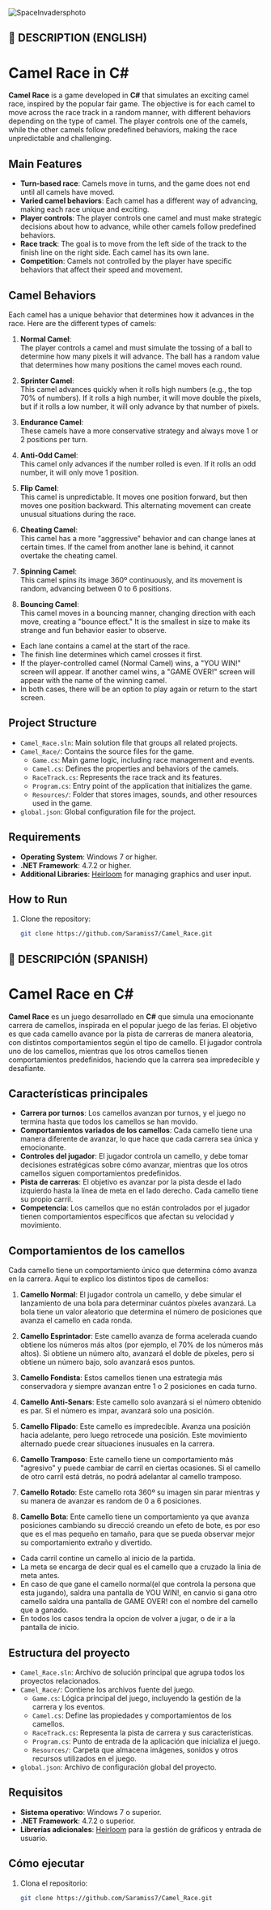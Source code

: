 ![SpaceInvadersphoto](https://github.com/Saramiss7/Camel_Race/raw/main/Camel.png?raw=true)
## 🚀 DESCRIPTION (ENGLISH)

# Camel Race in C#

**Camel Race** is a game developed in **C#** that simulates an exciting camel race, inspired by the popular fair game. The objective is for each camel to move across the race track in a random manner, with different behaviors depending on the type of camel. The player controls one of the camels, while the other camels follow predefined behaviors, making the race unpredictable and challenging.

## Main Features

- **Turn-based race**: Camels move in turns, and the game does not end until all camels have moved.
- **Varied camel behaviors**: Each camel has a different way of advancing, making each race unique and exciting.
- **Player controls**: The player controls one camel and must make strategic decisions about how to advance, while other camels follow predefined behaviors.
- **Race track**: The goal is to move from the left side of the track to the finish line on the right side. Each camel has its own lane.
- **Competition**: Camels not controlled by the player have specific behaviors that affect their speed and movement.

## Camel Behaviors

Each camel has a unique behavior that determines how it advances in the race. Here are the different types of camels:

1. **Normal Camel**:  
   The player controls a camel and must simulate the tossing of a ball to determine how many pixels it will advance. The ball has a random value that determines how many positions the camel moves each round.

2. **Sprinter Camel**:  
   This camel advances quickly when it rolls high numbers (e.g., the top 70% of numbers). If it rolls a high number, it will move double the pixels, but if it rolls a low number, it will only advance by that number of pixels.

3. **Endurance Camel**:  
   These camels have a more conservative strategy and always move 1 or 2 positions per turn.

4. **Anti-Odd Camel**:  
   This camel only advances if the number rolled is even. If it rolls an odd number, it will only move 1 position.

5. **Flip Camel**:  
   This camel is unpredictable. It moves one position forward, but then moves one position backward. This alternating movement can create unusual situations during the race.

6. **Cheating Camel**:  
   This camel has a more "aggressive" behavior and can change lanes at certain times. If the camel from another lane is behind, it cannot overtake the cheating camel.

7. **Spinning Camel**:  
   This camel spins its image 360º continuously, and its movement is random, advancing between 0 to 6 positions.

8. **Bouncing Camel**:  
   This camel moves in a bouncing manner, changing direction with each move, creating a "bounce effect." It is the smallest in size to make its strange and fun behavior easier to observe.

- Each lane contains a camel at the start of the race.
- The finish line determines which camel crosses it first.
- If the player-controlled camel (Normal Camel) wins, a "YOU WIN!" screen will appear. If another camel wins, a "GAME OVER!" screen will appear with the name of the winning camel.
- In both cases, there will be an option to play again or return to the start screen.

## Project Structure

- `Camel_Race.sln`: Main solution file that groups all related projects.
- `Camel_Race/`: Contains the source files for the game.
  - `Game.cs`: Main game logic, including race management and events.
  - `Camel.cs`: Defines the properties and behaviors of the camels.
  - `RaceTrack.cs`: Represents the race track and its features.
  - `Program.cs`: Entry point of the application that initializes the game.
  - `Resources/`: Folder that stores images, sounds, and other resources used in the game.
- `global.json`: Global configuration file for the project.

## Requirements

- **Operating System**: Windows 7 or higher.
- **.NET Framework**: 4.7.2 or higher.
- **Additional Libraries**: [Heirloom](https://github.com/HeirloomEngine/Heirloom) for managing graphics and user input.

## How to Run

1. Clone the repository:
   ```bash
   git clone https://github.com/Saramiss7/Camel_Race.git


## 🚀 DESCRIPCIÓN (SPANISH)
# Camel Race en C#

**Camel Race** es un juego desarrollado en **C#** que simula una emocionante carrera de camellos, inspirada en el popular juego de las ferias. El objetivo es que cada camello avance por la pista de carreras de manera aleatoria, con distintos comportamientos según el tipo de camello. El jugador controla uno de los camellos, mientras que los otros camellos tienen comportamientos predefinidos, haciendo que la carrera sea impredecible y desafiante.

## Características principales

- **Carrera por turnos**: Los camellos avanzan por turnos, y el juego no termina hasta que todos los camellos se han movido.
- **Comportamientos variados de los camellos**: Cada camello tiene una manera diferente de avanzar, lo que hace que cada carrera sea única y emocionante.
- **Controles del jugador**: El jugador controla un camello, y debe tomar decisiones estratégicas sobre cómo avanzar, mientras que los otros camellos siguen comportamientos predefinidos.
- **Pista de carreras**: El objetivo es avanzar por la pista desde el lado izquierdo hasta la línea de meta en el lado derecho. Cada camello tiene su propio carril.
- **Competencia**: Los camellos que no están controlados por el jugador tienen comportamientos específicos que afectan su velocidad y movimiento.

## Comportamientos de los camellos

Cada camello tiene un comportamiento único que determina cómo avanza en la carrera. Aquí te explico los distintos tipos de camellos:

1. **Camello Normal**: 
   El jugador controla un camello, y debe simular el lanzamiento de una bola para determinar cuántos píxeles avanzará. La bola tiene un valor aleatorio que determina el número de posiciones que avanza el camello en cada ronda.

2. **Camello Esprintador**: 
   Este camello avanza de forma acelerada cuando obtiene los números más altos (por ejemplo, el 70% de los números más altos). Si obtiene un número alto, avanzará el doble de píxeles, pero si obtiene un número bajo, solo avanzará esos puntos.

3. **Camello Fondista**: 
   Estos camellos tienen una estrategia más conservadora y siempre avanzan entre 1 o 2 posiciones en cada turno.

4. **Camello Anti-Senars**: 
   Este camello solo avanzará si el número obtenido es par. Si el número es impar, avanzará solo una posición.

5. **Camello Flipado**: 
   Este camello es impredecible. Avanza una posición hacia adelante, pero luego retrocede una posición. Este movimiento alternado puede crear situaciones inusuales en la carrera.

6. **Camello Tramposo**: 
   Este camello tiene un comportamiento más "agresivo" y puede cambiar de carril en ciertas ocasiones. Si el camello de otro carril está detrás, no podrá adelantar al camello tramposo.

7. **Camello Rotado**:
  Este camello rota 360º su imagen sin parar mientras y su manera de avanzar es random de 0 a 6 posiciones.

8. **Camello Bota**:
   Ente camello tiene un comportamiento ya que avanza posiciones cambiando su direcció creando un efeto de bote, es por eso que es el mas pequeño en tamaño, para que se pueda observar mejor su comportamiento extraño y divertido.

- Cada carril contine un camello al inicio de la partida.
- La meta se encarga de decir qual es el camello que a cruzado la linia de meta antes.
- En caso de que gane el camello normal(el que controla la persona que esta jugando), saldra una pantalla de YOU WIN!, en canvio si gana otro camello saldra una pantalla de       GAME OVER! con el nombre del camello que a ganado.
- En todos los casos tendra la opcion de volver a jugar, o de ir a la pantalla de inicio.
   
## Estructura del proyecto

- `Camel_Race.sln`: Archivo de solución principal que agrupa todos los proyectos relacionados.
- `Camel_Race/`: Contiene los archivos fuente del juego.
  - `Game.cs`: Lógica principal del juego, incluyendo la gestión de la carrera y los eventos.
  - `Camel.cs`: Define las propiedades y comportamientos de los camellos.
  - `RaceTrack.cs`: Representa la pista de carrera y sus características.
  - `Program.cs`: Punto de entrada de la aplicación que inicializa el juego.
  - `Resources/`: Carpeta que almacena imágenes, sonidos y otros recursos utilizados en el juego.
- `global.json`: Archivo de configuración global del proyecto.

## Requisitos

- **Sistema operativo**: Windows 7 o superior.
- **.NET Framework**: 4.7.2 o superior.
- **Librerías adicionales**: [Heirloom](https://github.com/HeirloomEngine/Heirloom) para la gestión de gráficos y entrada de usuario.

## Cómo ejecutar

1. Clona el repositorio:
   ```bash
   git clone https://github.com/Saramiss7/Camel_Race.git
